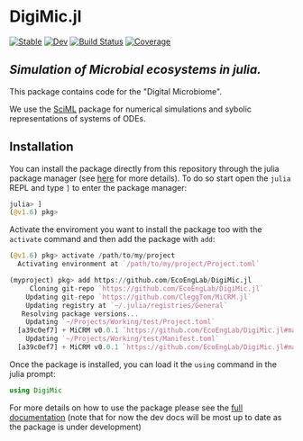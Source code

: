 # DigiMic.jl

[![Stable](https://img.shields.io/badge/docs-stable-blue.svg)](https://cleggtom.github.io/MiCRM.jl/stable)
[![Dev](https://img.shields.io/badge/docs-dev-blue.svg)](https://cleggtom.github.io/MiCRM.jl/dev)
[![Build Status](https://github.com/cleggtom/MiCRM.jl/actions/workflows/CI.yml/badge.svg?branch=main)](https://github.com/cleggtom/MiCRM.jl/actions/workflows/CI.yml?query=branch%3Amain)
[![Coverage](https://codecov.io/gh/cleggtom/MiCRM.jl/branch/main/graph/badge.svg)](https://codecov.io/gh/cleggtom/MiCRM.jl)

## *Simulation of Microbial ecosystems in julia.*

This package contains code for the "Digital Microbiome". 

We use the [SciML](https://sciml.ai/documentation/) package for numerical simulations and sybolic representations of systems of ODEs.

## Installation
You can install the package directly from this repository through the julia package manager (see [here](https://pkgdocs.julialang.org) for more details). To do so start open the `julia` REPL and type `]` to enter the package manager:

```julia
julia> ]
(@v1.6) pkg> 
```

Activate the enviroment you want to install the package too with the `activate` command and then add the package with `add`:

```julia
(@v1.6) pkg> activate /path/to/my/project
  Activating environment at `/path/to/my/project/Project.toml`

(myproject) pkg> add https://github.com/EcoEngLab/DigiMic.jl
     Cloning git-repo `https://github.com/EcoEngLab/DigiMic.jl`
    Updating git-repo `https://github.com/CleggTom/MiCRM.jl`
    Updating registry at `~/.julia/registries/General`
   Resolving package versions...
    Updating `~/Projects/Working/test/Project.toml`
  [a39c0ef7] + MiCRM v0.0.1 `https://github.com/EcoEngLab/DigiMic.jl#main`
    Updating `~/Projects/Working/test/Manifest.toml`
  [a39c0ef7] + MiCRM v0.0.1 `https://github.com/EcoEngLab/DigiMic.jl#main`
```

Once the package is installed, you can load it the `using` command in the julia prompt:
```julia
using DigiMic
```

For more details on how to use the package please see the [full documentation](https://cleggtom.github.io/MiCRM.jl/dev) (note that for now the dev docs will be most up to date as the package is under development)
